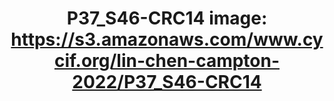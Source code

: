 ---
title: "P37_S46-CRC14
image: https://s3.amazonaws.com/www.cycif.org/lin-chen-campton-2022/P37_S46-CRC14"
layout: osd-exhibit
paper: config-orion-crc
figure: P37_S46-CRC14
---